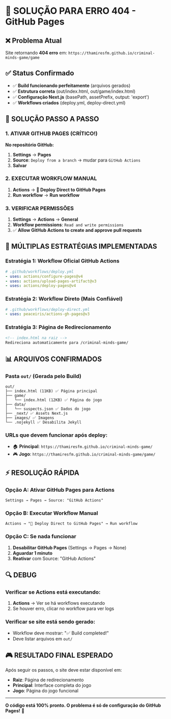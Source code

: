 # 🚨 SOLUÇÃO PARA ERRO 404 - GitHub Pages

## ❌ Problema Atual
Site retornando **404 erro** em: `https://thamiresfm.github.io/criminal-minds-game/game`

## ✅ Status Confirmado
- ✅ **Build funcionando perfeitamente** (arquivos gerados)
- ✅ **Estrutura correta** (out/index.html, out/game/index.html)
- ✅ **Configuração Next.js** (basePath, assetPrefix, output: 'export')
- ✅ **Workflows criados** (deploy.yml, deploy-direct.yml)

## 🔧 SOLUÇÃO PASSO A PASSO

### 1. ATIVAR GITHUB PAGES (CRÍTICO!)
**No repositório GitHub:**
1. **Settings** → **Pages**
2. **Source**: `Deploy from a branch` → mudar para `GitHub Actions`
3. **Salvar**

### 2. EXECUTAR WORKFLOW MANUAL
1. **Actions** → **🚀 Deploy Direct to GitHub Pages**
2. **Run workflow** → **Run workflow**

### 3. VERIFICAR PERMISSÕES
1. **Settings** → **Actions** → **General**
2. **Workflow permissions**: `Read and write permissions`
3. ✅ **Allow GitHub Actions to create and approve pull requests**

## 🎯 MÚLTIPLAS ESTRATÉGIAS IMPLEMENTADAS

### Estratégia 1: Workflow Oficial GitHub Actions
```yaml
# .github/workflows/deploy.yml
- uses: actions/configure-pages@v4
- uses: actions/upload-pages-artifact@v3
- uses: actions/deploy-pages@v4
```

### Estratégia 2: Workflow Direto (Mais Confiável)
```yaml
# .github/workflows/deploy-direct.yml  
- uses: peaceiris/actions-gh-pages@v3
```

### Estratégia 3: Página de Redirecionamento
```html
<!-- index.html na raiz -->
Redireciona automaticamente para /criminal-minds-game/
```

## 📊 ARQUIVOS CONFIRMADOS

### Pasta `out/` (Gerada pelo Build)
```
out/
├── index.html (11KB) ✅ Página principal
├── game/
│   └── index.html (12KB) ✅ Página do jogo  
├── data/
│   └── suspects.json ✅ Dados do jogo
├── _next/ ✅ Assets Next.js
├── images/ ✅ Imagens
└── .nojekyll ✅ Desabilita Jekyll
```

### URLs que devem funcionar após deploy:
- 🏠 **Principal**: `https://thamiresfm.github.io/criminal-minds-game/`
- 🎮 **Jogo**: `https://thamiresfm.github.io/criminal-minds-game/game/`

## ⚡ RESOLUÇÃO RÁPIDA

### Opção A: Ativar GitHub Pages para Actions
```
Settings → Pages → Source: "GitHub Actions"
```

### Opção B: Executar Workflow Manual
```
Actions → "🚀 Deploy Direct to GitHub Pages" → Run workflow
```

### Opção C: Se nada funcionar
1. **Desabilitar GitHub Pages** (Settings → Pages → None)
2. **Aguardar 1 minuto**
3. **Reativar** com Source: "GitHub Actions"

## 🔍 DEBUG

### Verificar se Actions está executando:
1. **Actions** → Ver se há workflows executando
2. Se houver erro, clicar no workflow para ver logs

### Verificar se site está sendo gerado:
- Workflow deve mostrar: "✅ Build completed!"
- Deve listar arquivos em `out/`

## 🎮 RESULTADO FINAL ESPERADO

Após seguir os passos, o site deve estar disponível em:
- **Raiz**: Página de redirecionamento
- **Principal**: Interface completa do jogo
- **Jogo**: Página do jogo funcional

---
**O código está 100% pronto. O problema é só de configuração do GitHub Pages!** 🚀 
